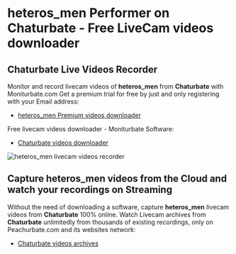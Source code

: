 # heteros_men Performer on Chaturbate - Free LiveCam videos downloader

## Chaturbate Live Videos Recorder

Monitor and record livecam videos of **heteros_men** from **Chaturbate** with Moniturbate.com
Get a premium trial for free by just and only registering with your Email address:
* [heteros_men Premium videos downloader](https://moniturbate.com/request-demo-licence-key.html)

Free livecam videos downloader - Moniturbate Software:
* [Chaturbate videos downloader](https://moniturbate.com/moniturbate-download-software.html)

![heteros_men livecam videos recorder](https://peachurnet.com/templates/moniturbate-software.png)


## Capture heteros_men videos from the Cloud and watch your recordings on Streaming

Without the need of downloading a software, capture **heteros_men** livecam videos from **Chaturbate** 100% online.
Watch Livecam archives from **Chaturbate** unlimitedly from thousands of existing recordings, only on Peachurbate.com and its websites network:
* [Chaturbate videos archives](https://peachurnet.com/)